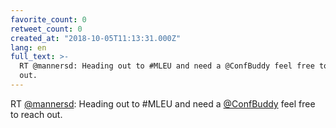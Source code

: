 ```yaml
---
favorite_count: 0
retweet_count: 0
created_at: "2018-10-05T11:13:31.000Z"
lang: en
full_text: >-
  RT @mannersd: Heading out to #MLEU and need a @ConfBuddy feel free to reach
  out.
---
```


RT [@mannersd](https://twitter.com/mannersd): Heading out to #MLEU and need a
[@ConfBuddy](https://twitter.com/ConfBuddy) feel free to reach out.
